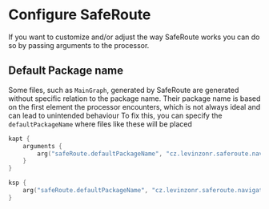 # Configure SafeRoute
If you want to customize and/or adjust the way SafeRoute works you can do so by passing arguments to the processor.

## Default Package name
Some files, such as `MainGraph`, generated by SafeRoute are generated without specific relation to the package name. Their package name is based on the first element the processor encounters, which is not always ideal and can lead to unintended behaviour
To fix this, you can specify the `defaultPackageName` where files like these will be placed
```kotlin
kapt {
    arguments {
        arg("safeRoute.defaultPackageName", "cz.levinzonr.saferoute.navigation")
    }
}

ksp {
    arg("safeRoute.defaultPackageName", "cz.levinzonr.saferoute.navigation")
}
```